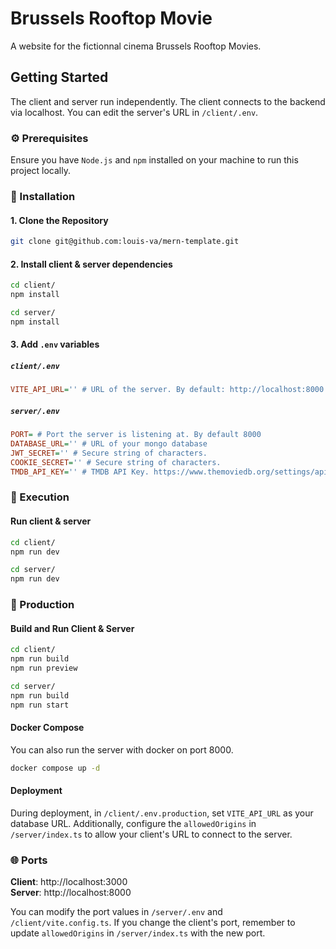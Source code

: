 # Brussels Rooftop Movie

A website for the fictionnal cinema Brussels Rooftop Movies.

## Getting Started

The client and server run independently. The client connects to the backend via localhost. You can edit the server's URL in `/client/.env`.

### ⚙️ Prerequisites

Ensure you have `Node.js` and `npm` installed on your machine to run this project locally.

### 💾 Installation

#### 1. Clone the Repository
```sh
git clone git@github.com:louis-va/mern-template.git
```

#### 2. Install client & server dependencies
```sh
cd client/
npm install

cd server/
npm install
```

#### 3. Add `.env` variables

##### `client/.env`
```ini
VITE_API_URL='' # URL of the server. By default: http://localhost:8000
```

##### `server/.env`
```ini
PORT= # Port the server is listening at. By default 8000
DATABASE_URL='' # URL of your mongo database
JWT_SECRET='' # Secure string of characters.
COOKIE_SECRET='' # Secure string of characters.
TMDB_API_KEY='' # TMDB API Key. https://www.themoviedb.org/settings/api
```

### 🚀 Execution

#### Run client & server
```sh
cd client/
npm run dev

cd server/
npm run dev
```

### 🚚 Production

#### Build and Run Client & Server
```sh
cd client/
npm run build
npm run preview

cd server/
npm run build
npm run start
```

#### Docker Compose

You can also run the server with docker on port 8000.

```sh
docker compose up -d
```

#### Deployment
During deployment, in `/client/.env.production`, set `VITE_API_URL` as your database URL. Additionally, configure the `allowedOrigins` in `/server/index.ts` to allow your client's URL to connect to the server.

### 🌐 Ports
**Client**: http://localhost:3000 <br>
**Server**: http://localhost:8000

You can modify the port values in `/server/.env` and `/client/vite.config.ts`. If you change the client's port, remember to update `allowedOrigins` in `/server/index.ts` with the new port.